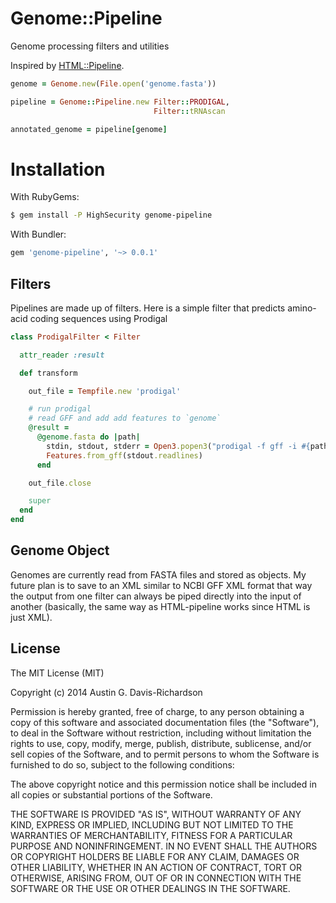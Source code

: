 # Genome::Pipeline

Genome processing filters and utilities

Inspired by [HTML::Pipeline](https://github.com/jch/html-pipeline).

```ruby
genome = Genome.new(File.open('genome.fasta'))

pipeline = Genome::Pipeline.new Filter::PRODIGAL,
                                Filter::tRNAscan

annotated_genome = pipeline[genome]
```

# Installation

With RubyGems:

```bash
$ gem install -P HighSecurity genome-pipeline
```

With Bundler:

```ruby
gem 'genome-pipeline', '~> 0.0.1'
```

## Filters

Pipelines are made up of filters. Here is a simple filter that predicts
amino-acid coding sequences using Prodigal

```ruby
class ProdigalFilter < Filter

  attr_reader :result

  def transform

    out_file = Tempfile.new 'prodigal'

    # run prodigal
    # read GFF and add add features to `genome`
    @result = 
      @genome.fasta do |path|
        stdin, stdout, stderr = Open3.popen3("prodigal -f gff -i #{path}")
        Features.from_gff(stdout.readlines)
      end

    out_file.close

    super
  end
end
```

## Genome Object

Genomes are currently read from FASTA files and stored as objects. My future
plan is to save to an XML similar to NCBI GFF XML format that way the output
from one filter can always be piped directly into the input of another
(basically, the same way as HTML-pipeline works since HTML is just XML).

## License

The MIT License (MIT)

Copyright (c) 2014 Austin G. Davis-Richardson

Permission is hereby granted, free of charge, to any person obtaining a copy of
this software and associated documentation files (the "Software"), to deal in
the Software without restriction, including without limitation the rights to
use, copy, modify, merge, publish, distribute, sublicense, and/or sell copies of
the Software, and to permit persons to whom the Software is furnished to do so,
subject to the following conditions:

The above copyright notice and this permission notice shall be included in all
copies or substantial portions of the Software.

THE SOFTWARE IS PROVIDED "AS IS", WITHOUT WARRANTY OF ANY KIND, EXPRESS OR
IMPLIED, INCLUDING BUT NOT LIMITED TO THE WARRANTIES OF MERCHANTABILITY, FITNESS
FOR A PARTICULAR PURPOSE AND NONINFRINGEMENT. IN NO EVENT SHALL THE AUTHORS OR
COPYRIGHT HOLDERS BE LIABLE FOR ANY CLAIM, DAMAGES OR OTHER LIABILITY, WHETHER
IN AN ACTION OF CONTRACT, TORT OR OTHERWISE, ARISING FROM, OUT OF OR IN
CONNECTION WITH THE SOFTWARE OR THE USE OR OTHER DEALINGS IN THE SOFTWARE.
